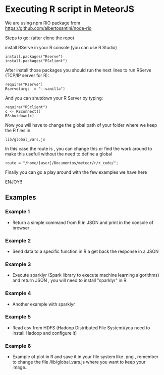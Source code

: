 # Executing R script in MeteorJS

We are using npm  RIO package from https://github.com/albertosantini/node-rio

Steps to go:  (after clone the repo)

install RServe in your R console (you can use R Studio)


	install.packages("Rserve")
	install.packages("RSclient")


After install those packages you should run the next lines to run RServe (TCP/IP server for R):

	require("Rserve")
	Rserve(args  = "--vanilla")

And you can shutdown your R Server by typing:

	require("RSclient")
	c <- RSconnect()
	RSshutdown(c)

Now you will have to change the global path of your folder where we keep the R files in: 

	lib/global_vars.js

In this case the route is , you can change this or find the work around to make this usefull without the need to define a global 

	route = "/home/[user]/Documentos/meteor/r/r_code/";


Finally you can go a play around with the few examples we have here 

ENJOY!!



<h2>Examples</h2>

### Example 1

- Return  a simple command from R in JSON and print in the console of browser

### Example 2

- Send data to a specific function in R a get back the response in a JSON

### Example 3

- Execute sparklyr (Spark library to execute machine learning algorithms) and return JSON , you will need to install "sparklyr" in R 

### Example 4

- Another example with sparklyr

### Example 5

- Read csv from HDFS (Hadoop Distributed File System)(you need to install Hadoop and configure it)

### Example 6

- Example of plot in R and save it in your file system like .png , remember to change the file /lib/global_vars.js where you want to keep your image..


